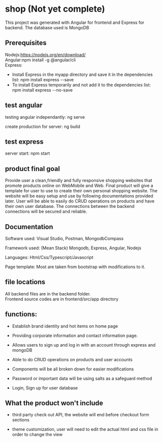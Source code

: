 # shop (Not yet complete)

This project was generated with Angular for frontend and Express for backend. The database used is MongoDB

## Prerequisites
Nodejs:https://nodejs.org/en/download/<br>
Angular:npm install -g @angular/cli<br>
Express:
- Install Express in the myapp directory and save it in the dependencies list: npm install express --save
- To install Express temporarily and not add it to the dependencies list: npm install express --no-save

## test angular

testing angular independantly: ng serve 

create production for server: ng build

## test express

server start: npm start

## product final goal

Provide user a clean,friendly and fully responsive shopping websites that promote products online on WebMobile and Web. Final product will give a template for user to use to create their own personal shopping website. The website will be easy setup and use by following documentations provided later. User will be able to easily do CRUD operations on products and have their own user database. The connections between the backend connections will be secured and reliable.

## Documentation
Software used: Visual Studio, Postman, MongodbCompass <br>

Framework used: (Mean Stack) Mongodb, Express, Angular, Nodejs

Languages: Html/Css/Typescript/Javascript

Page template: Most are taken from bootstrap with modifications to it.

## file locations
All backend files are in the backend folder.<br>
Frontend source codes are in frontend/src/app directory


## functions:

- Establish brand identity and hot items on home page

- Providing corporate information and contact information page.

- Allows users to sign up and log in with an account through express and mongoDB

- Able to do CRUD operations on products and user accounts

- Components will be all broken down for easier modifications

- Password or important data will be using salts as a safeguard method

- Login, Sign up for user database

## What the product won't include

- third party check out API, the website will end before checkout form sections

- theme customization, user will need to edit the actual html and css file in order to change the view









